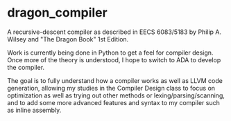 # dragon_compiler
A recursive-descent compiler as described in EECS 6083/5183 by Philip A. Wilsey and "The Dragon Book" 1st Edition.


Work is currently being done in Python to get a feel for compiler design. Once more of the theory is understood, I hope to switch to ADA to develop the compiler.

The goal is to fully understand how a compiler works as well as LLVM code generation, allowing my studies in the Compiler Design class to focus on optimization as well as trying out other methods or lexing/parsing/scanning, and to add some more advanced features and syntax to my compiler such as inline assembly.
